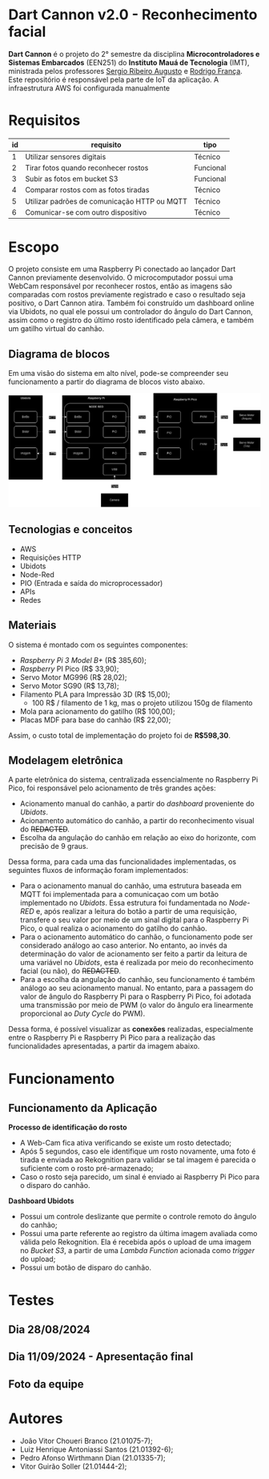 # Dart Cannon v2.0 - Reconhecimento facial

**Dart Cannon** é o projeto do 2° semestre da disciplina **Microcontroladores e Sistemas Embarcados** (EEN251) do **Instituto Mauá de Tecnologia** (IMT), ministrada pelos professores [Sergio Ribeiro Augusto](https://www.linkedin.com/in/sergio-ribeiro-augusto-258a9ba0/?originalSubdomain=br) e [Rodrigo França](https://www.linkedin.com/in/rodrigo-fran%C3%A7a-847872b1/).<br>
Este repositório é responsável pela parte de IoT da aplicação. A infraestrutura AWS foi configurada manualmente

# Requisitos

| id  | requisito                                                                   | tipo      |
| --- | --------------------------------------------------------------------------- | --------- |
| 1   | Utilizar sensores digitais                                                  | Técnico   |
| 2   | Tirar fotos quando reconhecer rostos                                        | Funcional |
| 3   | Subir as fotos em bucket S3                                                 | Funcional |
| 4   | Comparar rostos com as fotos tiradas                                        | Técnico   |
| 5   | Utilizar padrões de comunicação HTTP ou MQTT                                | Técnico   |
| 6   | Comunicar-se com outro dispositivo                                          | Técnico   |

# Escopo

O projeto consiste em uma Raspberry Pi conectado ao lançador Dart Cannon previamente desenvolvido. O microcomputador possui uma WebCam responsável por reconhecer rostos, então as imagens são comparadas com rostos previamente registrado e caso o resultado seja positivo, o Dart Cannon atira. Também foi construído um dashboard online via Ubidots, no qual ele possui um controlador do ângulo do Dart Cannon, assim como o registro do último rosto identificado pela câmera, e também um gatilho virtual do canhão.

## Diagrama de blocos

Em uma visão do sistema em alto nível, pode-se compreender seu funcionamento a partir do diagrama de blocos visto abaixo.

<p align="center">
  <img width="910" alt="diagrama eletronico" src="./Images/Dart_Cannon2.drawio.png">
</p>

## Tecnologias e conceitos

- AWS
- Requisições HTTP
- Ubidots
- Node-Red
- PIO (Entrada e saída do microprocessador)
- APIs
- Redes

## Materiais

O sistema é montado com os seguintes componentes:

- *Raspberry Pi 3 Model B+* (R$ 385,60);
- *Raspberry* PI Pico (R$ 33,90);
- Servo Motor MG996 (R$ 28,02);
- Servo Motor SG90 (R$ 13,78);
- Filamento PLA para Impressão 3D (R$ 15,00);
    - 100 R$ / filamento de 1 kg, mas o projeto utilizou 150g de filamento
- Mola para acionamento do gatilho (R$ 100,00);
- Placas MDF para base do canhão (R$ 22,00);

Assim, o custo total de implementação do projeto foi de **R$598,30**.

## Modelagem eletrônica

A parte eletrônica do sistema, centralizada essencialmente no Raspberry Pi Pico, foi responsável pelo acionamento de três grandes ações:

- Acionamento manual do canhão, a partir do *dashboard* proveniente do *Ubidots*.
- Acionamento automático do canhão, a partir do reconhecimento visual do ~~REDACTED~~.
- Escolha da angulação do canhão em relação ao eixo do horizonte, com precisão de 9 graus.

Dessa forma, para cada uma das funcionalidades implementadas, os seguintes fluxos de informação foram implementados:

- Para o acionamento manual do canhão, uma estrutura baseada em MQTT foi implementada para a comunicaçao com um botão implementado no *Ubidots*. Essa estrutura foi fundamentada no *Node-RED* e, após realizar a leitura do botão a partir de uma requisição, transfere o seu valor por meio de um sinal digital para o Raspberry Pi Pico, o qual realiza o acionamento do gatilho do canhão.
- Para o acionamento automático do canhão, o funcionamento pode ser considerado análogo ao caso anterior. No entanto, ao invés da determinação do valor de acionamento ser feito a partir da leitura de uma variável no *Ubidots*, esta é realizada por meio do reconhecimento facial (ou não), do ~~REDACTED~~.
- Para a escolha da angulação do canhão, seu funcionamento é também análogo ao seu acionamento manual. No entanto, para a passagem do valor de ângulo do Raspberry Pi para o Raspberry Pi Pico, foi adotada uma transmissão por meio de PWM (o valor do ângulo era linearmente proporcional ao *Duty Cycle* do PWM).

Dessa forma, é possível visualizar as **conexões** realizadas, especialmente entre o Raspberry Pi e Raspberry Pi Pico para a realização das funcionalidades apresentadas, a partir da imagem abaixo.


# Funcionamento

## Funcionamento da Aplicação

**Processo de identificação do rosto**
   - A Web-Cam fica ativa verificando se existe um rosto detectado;
   - Após 5 segundos, caso ele identifique um rosto novamente, uma foto é tirada e enviada ao Rekognition para validar se tal imagem é parecida o suficiente com o rosto pré-armazenado;
   - Caso o rosto seja parecido, um sinal é enviado ai Raspberry Pi Pico para o disparo do canhão.

**Dashboard Ubidots**
  - Possui um controle deslizante que permite o controle remoto do ângulo do canhão;
  - Possui uma parte referente ao registro da última imagem avaliada como válida pelo Rekognition. Ela é recebida após o upload de uma imagem no _Bucket S3_, a partir de uma _Lambda Function_ acionada como _trigger_ do upload;
  - Possui um botão de disparo do canhão.

# Testes

## Dia 28/08/2024

## Dia 11/09/2024 - Apresentação final

## Foto da equipe

# Autores

- João Vitor Choueri Branco (21.01075-7);
- Luiz Henrique Antoniassi Santos (21.01392-6);
- Pedro Afonso Wirthmann Dian (21.01335-7);
- Vitor Guirão Soller (21.01444-2);